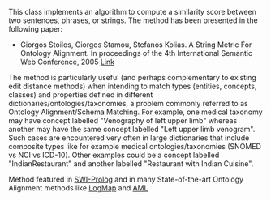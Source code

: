 This class implements an algorithm to compute a similarity score between two sentences, phrases, or strings. The method has been presented in the following paper:
 * Giorgos Stoilos, Giorgos Stamou, Stefanos Kolias. A String Metric For Ontology Alignment. In proceedings of the 4th International Semantic Web Conference, 2005 [Link](https://link.springer.com/chapter/10.1007/11574620_45)
 
The method is particularly useful (and perhaps complementary to existing edit distance methods) when intending to match types (entities, concepts, classes) and properties defined in different dictionaries/ontologies/taxonomies, a problem commonly referred to as Ontology Alignment/Schema Matching. For example, one medical taxonomy may have concept labelled "Venography of left upper limb" whereas another may have the same concept labelled "Left upper limb venogram". Such cases are encountered very often in large dictionaries that include composite types like for example medical ontologies/taxonomies (SNOMED vs NCI vs ICD-10). Other examples could be a concept labelled "IndianRestaurant" and another labelled "Restaurant with Indian Cuisine".

Method featured in [SWI-Prolog](https://www.swi-prolog.org/pldoc/man?predicate=isub/4) and in many State-of-the-art Ontology Alignment methods like [LogMap](https://github.com/ernestojimenezruiz/logmap-matcher/blob/dc405cd183673f0c6675bd2fa74a2a3d21e0c53a/src/main/java/uk/ac/ox/krr/logmap2/mappings/I_Sub.java) and [AML](https://github.com/AgreementMakerLight/AML-Project/blob/master/AgreementMakerLight/src/aml/match/StringMatcher.java)
